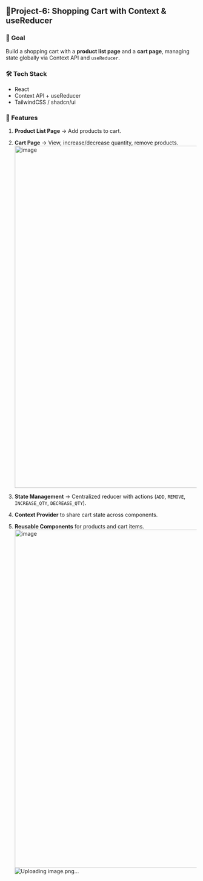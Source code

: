 ## 🛒Project-6: Shopping Cart with Context & useReducer

### 🎯 Goal

Build a shopping cart with a **product list page** and a **cart page**, managing state globally via Context API and `useReducer`.

### 🛠 Tech Stack

- React
- Context API + useReducer
- TailwindCSS / shadcn/ui

### 🔑 Features

1. **Product List Page** → Add products to cart.
2. **Cart Page** → View, increase/decrease quantity, remove products.
   <img width="1641" height="902" alt="image" src="https://github.com/user-attachments/assets/47e86dd6-1122-4a66-860e-22cd8df626ee" />
   
3. **State Management** → Centralized reducer with actions (`ADD`, `REMOVE`, `INCREASE_QTY`, `DECREASE_QTY`).
4. **Context Provider** to share cart state across components.
5. **Reusable Components** for products and cart items.
   <img width="1755" height="892" alt="image" src="https://github.com/user-attachments/assets/4d578957-e388-476e-bae2-df3da6f54efd" />
   ![Uploading image.png…]()


   
